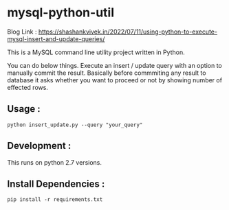 # mysql-python-util

Blog Link : https://shashankvivek.in/2022/07/11/using-python-to-execute-mysql-insert-and-update-queries/

This is a MySQL command line utility project written in Python. 

You can do below things.
Execute an insert / update query with an option to manually commit the result. Basically before commmiting any result to database it asks whether you want to proceed or not by showing number of effected rows.

Usage : 
--------
```
python insert_update.py --query "your_query"
```


Development :
--------------
This runs on python 2.7 versions.

Install Dependencies :
--------------------
```
pip install -r requirements.txt
```

